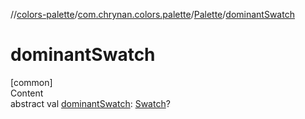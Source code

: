 //[colors-palette](../../../index.md)/[com.chrynan.colors.palette](../index.md)/[Palette](index.md)/[dominantSwatch](dominant-swatch.md)



# dominantSwatch  
[common]  
Content  
abstract val [dominantSwatch](dominant-swatch.md): [Swatch](../-swatch/index.md)?  



